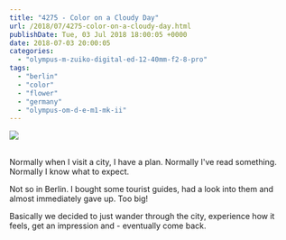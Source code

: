 ```yaml
---
title: "4275 - Color on a Cloudy Day"
url: /2018/07/4275-color-on-a-cloudy-day.html
publishDate: Tue, 03 Jul 2018 18:00:05 +0000
date: 2018-07-03 20:00:05
categories: 
  - "olympus-m-zuiko-digital-ed-12-40mm-f2-8-pro"
tags: 
  - "berlin"
  - "color"
  - "flower"
  - "germany"
  - "olympus-om-d-e-m1-mk-ii"
---
```

<div class="container">
<div class="center"><a target="_blank" href="https://d25zfm9zpd7gm5.cloudfront.net/1200x1200/2017/20170622_140813_lr.jpg"><img class="webfeedsFeaturedVisual" src="https://d25zfm9zpd7gm5.cloudfront.net/0600x0600/2017/20170622_140813_lr.jpg" /></a></div>
</div>
<br />

Normally when I visit a city, I have a plan. Normally I've read something. Normally I know what to expect.

Not so in Berlin. I bought some tourist guides, had a look into them and almost immediately gave up. Too big!

Basically we decided to just wander through the city, experience how it feels, get an impression and - eventually come back.
